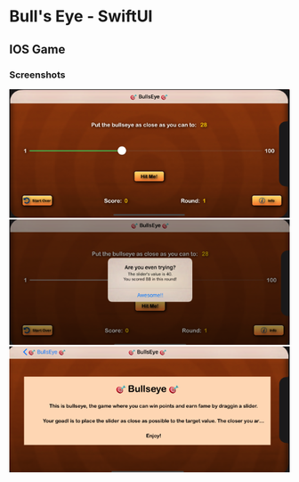 # Bull's Eye - SwiftUI 
## IOS Game
### Screenshots
![](/screenshots/screenshot_1.png)
![](/screenshots/screenshot_2.png)
![](/screenshots/screenshot_3.png)
